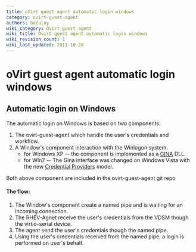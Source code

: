 ```yaml
---
title: oVirt guest agent automatic login windows
category: ovirt-guest-agent
authors: bazulay
wiki_category: Ovirt_guest_agent
wiki_title: Ovirt guest agent automatic login windows
wiki_revision_count: 1
wiki_last_updated: 2011-10-28
---
```


<!-- TODO: Content review -->

# oVirt guest agent automatic login windows

## Automatic login on Windows

The automatic login on Windows is based on two components:

1. The ovirt-guest-agent which handle the user's credentials and workflow.
2. A Window's component interaction with the Winlogon system.
   * for Windows XP -- the component is implemented as a [GINA](http://msdn.microsoft.com/en-us/library/aa375457(v=vs.85).aspx) DLL. 
   * for WIn7 -- The Gina interface was changed on Windows Vista with the new [Credential Providers](https://msdn.microsoft.com/en-us/library/windows/desktop/bb648647(v=vs.85).aspx) model.

Both above component are included in the ovirt-guest-agent git repo

#### The flow:

1. The Window's component create a named pipe and is waiting for an incoming connection.
2. The RHEV-Agnet receive the user's credentials from the VDSM though the virtio-serial device.
3. The agent send the user's credentials though the named pipe.
4. Using the user's credentials received from the named pipe, a login is performed on user's behalf.

